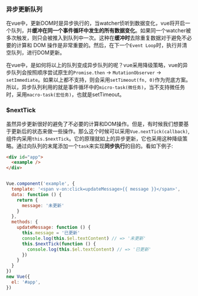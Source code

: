 ### 异步更新队列

在vue中，更新DOM时是异步执行的，当watcher侦听到数据变化，vue将开启一个队列，并**缓冲在同一个事件循环中发生的所有数据变化**。如果同一个watcher被多次触发，则只会被推入到队列中一次。这种在**缓冲时**去除重复数据对于避免不必要的计算和 DOM 操作是非常重要的。然后，在下一个`Event Loop`时，执行并清空队列，进行DOM更新。

在vue中，是如何将以上的队列变成异步队列的呢？vue采用降级策略，vue的异步队列会按照顺序尝试原生的`Promise.then` -> `MutationObserver` -> `setImmediate`。如果以上都不支持，则会采用`setTimeout(fn, 0)`作为兜底方案。所以，异步队列利用的就是事件循环中的`micro-task(微任务)`，当不支持微任务时，采用`macro-task(宏任务)`，也就是setTimeout。


### $nextTick
虽然异步更新很好的避免了不必要的计算和DOM操作。但是，有时候我们想要基于更新后的状态来做一些操作。那么这个时候可以采用`Vue.nextTick(callback)`,组件内采用`this.$nextTick`。它的原理就如上的异步更新，它也采用这种降级策略。通过向队列的末尾添加一个`task`来实现**同步执行**的目的。看如下例子:

```html
<div id="app">
  <example />
</div>
```

```js

Vue.component('example', {
  template: '<span v-on:click=updateMessage>{{ message }}</span>',
  data: function () {
    return {
      message: '未更新'
    }
  },
  methods: {
    updateMessage: function () {
      this.message = '已更新'
      console.log(this.$el.textContent) // => '未更新'
      this.$nextTick(function () {
        console.log(this.$el.textContent) // => '已更新'
      })
    }
  }
})
new Vue({
  el: '#app',
})
```